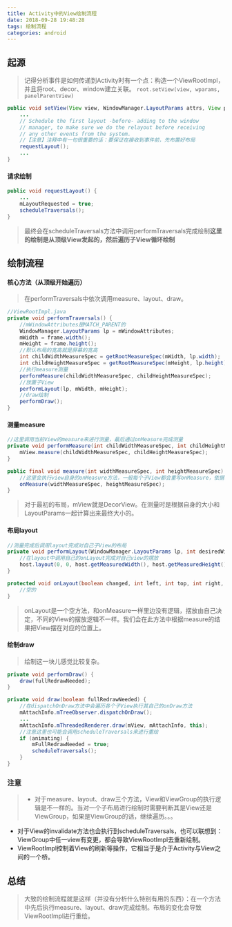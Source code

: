 ```yaml
---
title: Activity中的View绘制流程
date: 2018-09-28 19:48:28
tags: 绘制流程
categories: android
---
```


## 起源
>记得分析事件是如何传递到Activity时有一个点：构造一个ViewRootImpl，并且将root、decor、window建立关联。
`root.setView(view, wparams, panelParentView)`

```java
public void setView(View view, WindowManager.LayoutParams attrs, View panelParentView) {
	...
	// Schedule the first layout -before- adding to the window
	// manager, to make sure we do the relayout before receiving
	// any other events from the system.
	//【注意】注释中有一句很重要的话：要保证在接收到事件前，先布置好布局
	requestLayout();
	...
}
```

#### 请求绘制
```java
public void requestLayout() {
	...
	mLayoutRequested = true;
	scheduleTraversals();
}
```
>最终会在scheduleTraversals方法中调用performTraversals完成绘制**这里的绘制是从顶级View发起的，然后遍历子View循环绘制**

## 绘制流程

#### 核心方法（从顶级开始遍历）
>在performTraversals中依次调用measure、layout、draw。
```java
//ViewRootImpl.java
private void performTraversals() {
	//mWindowAttributes是MATCH_PARENT的
	WindowManager.LayoutParams lp = mWindowAttributes;
	mWidth = frame.width();
	mHeight = frame.height();
	//默认布局的宽高就是屏幕的宽高
	int childWidthMeasureSpec = getRootMeasureSpec(mWidth, lp.width);
	int childHeightMeasureSpec = getRootMeasureSpec(mHeight, lp.height);	
	//执行measure测量
	performMeasure(childWidthMeasureSpec, childHeightMeasureSpec);
	//放置子View
	performLayout(lp, mWidth, mHeight);
	//draw绘制
	performDraw();
}
```

#### 测量measure
```java
//这里调用当前View的measure来进行测量，最后通过onMeasure完成测量
private void performMeasure(int childWidthMeasureSpec, int childHeightMeasureSpec) {
	mView.measure(childWidthMeasureSpec, childHeightMeasureSpec);
}
```

```java
public final void measure(int widthMeasureSpec, int heightMeasureSpec) {
	//这里会执行view自身的onMeasure方法，一般每个子View都会重写onMeasure，依据自己布局的特点来测量
	onMeasure(widthMeasureSpec, heightMeasureSpec);
}
```
>对于最初的布局，mView就是DecorView。在测量时是根据自身的大小和LayoutParams一起计算出来最终大小的。

#### 布局layout
```java
//测量完成后调用layout完成对自己子View的布局
private void performLayout(WindowManager.LayoutParams lp, int desiredWindowWidth, int desiredWindowHeight) {
	//在layout中调用自己的onLayout完成对自己view的摆放
	host.layout(0, 0, host.getMeasuredWidth(), host.getMeasuredHeight());
}
```
```java
protected void onLayout(boolean changed, int left, int top, int right, int bottom) {
	//空的
}
```
>onLayout是一个空方法，和onMeasure一样里边没有逻辑，摆放由自己决定，不同的View的摆放逻辑不一样。我们会在此方法中根据measure的结果把View摆在对应的位置上。

#### 绘制draw
>绘制这一块儿感觉比较复杂。

```java
private void performDraw() {
	draw(fullRedrawNeeded);
}
```

```java
private void draw(boolean fullRedrawNeeded) {
	//在dispatchOnDraw方法中会遍历各个子View执行其自己的onDraw方法
	mAttachInfo.mTreeObserver.dispatchOnDraw();
	...
	mAttachInfo.mThreadedRenderer.draw(mView, mAttachInfo, this);
	//注意这里也可能会调用scheduleTraversals来进行重绘
	if (animating) {
		mFullRedrawNeeded = true;
		scheduleTraversals();
	}
}
```

### 注意
>* 对于measure、layout、draw三个方法，View和ViewGroup的执行逻辑是不一样的。当对一个子布局进行绘制时需要判断其是View还是ViewGroup，如果是ViewGroup的话，继续遍历。。。
* 对于View的invalidate方法也会执行到scheduleTraversals，也可以联想到：ViewGroup中任一view有变更，都会导致ViewRootImpl去重新绘制。
* ViewRootImpl控制着View的刷新等操作，它相当于是介于Activity与View之间的一个桥。

## 总结
>大致的绘制流程就是这样（并没有分析什么特别有用的东西）：在一个方法中先后执行measure、layout、draw完成绘制。布局的变化会导致ViewRootImpl进行重绘。


